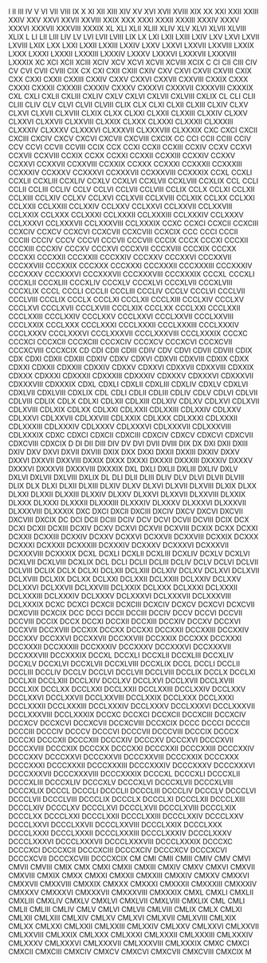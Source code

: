 I II III IV V VI VII VIII IX X XI XII XIII XIV XV XVI XVII XVIII XIX XX
XXI XXII XXIII XXIV XXV XXVI XXVII XXVIII XXIX XXX XXXI XXXII XXXIII
XXXIV XXXV XXXVI XXXVII XXXVIII XXXIX XL XLI XLII XLIII XLIV XLV XLVI
XLVII XLVIII XLIX L LI LII LIII LIV LV LVI LVII LVIII LIX LX LXI LXII
LXIII LXIV LXV LXVI LXVII LXVIII LXIX LXX LXXI LXXII LXXIII LXXIV LXXV
LXXVI LXXVII LXXVIII LXXIX LXXX LXXXI LXXXII LXXXIII LXXXIV LXXXV LXXXVI
LXXXVII LXXXVIII LXXXIX XC XCI XCII XCIII XCIV XCV XCVI XCVII XCVIII
XCIX C CI CII CIII CIV CV CVI CVII CVIII CIX CX CXI CXII CXIII CXIV CXV
CXVI CXVII CXVIII CXIX CXX CXXI CXXII CXXIII CXXIV CXXV CXXVI CXXVII
CXXVIII CXXIX CXXX CXXXI CXXXII CXXXIII CXXXIV CXXXV CXXXVI CXXXVII
CXXXVIII CXXXIX CXL CXLI CXLII CXLIII CXLIV CXLV CXLVI CXLVII CXLVIII
CXLIX CL CLI CLII CLIII CLIV CLV CLVI CLVII CLVIII CLIX CLX CLXI CLXII
CLXIII CLXIV CLXV CLXVI CLXVII CLXVIII CLXIX CLXX CLXXI CLXXII CLXXIII
CLXXIV CLXXV CLXXVI CLXXVII CLXXVIII CLXXIX CLXXX CLXXXI CLXXXII
CLXXXIII CLXXXIV CLXXXV CLXXXVI CLXXXVII CLXXXVIII CLXXXIX CXC CXCI
CXCII CXCIII CXCIV CXCV CXCVI CXCVII CXCVIII CXCIX CC CCI CCII CCIII
CCIV CCV CCVI CCVII CCVIII CCIX CCX CCXI CCXII CCXIII CCXIV CCXV CCXVI
CCXVII CCXVIII CCXIX CCXX CCXXI CCXXII CCXXIII CCXXIV CCXXV CCXXVI
CCXXVII CCXXVIII CCXXIX CCXXX CCXXXI CCXXXII CCXXXIII CCXXXIV CCXXXV
CCXXXVI CCXXXVII CCXXXVIII CCXXXIX CCXL CCXLI CCXLII CCXLIII CCXLIV
CCXLV CCXLVI CCXLVII CCXLVIII CCXLIX CCL CCLI CCLII CCLIII CCLIV CCLV
CCLVI CCLVII CCLVIII CCLIX CCLX CCLXI CCLXII CCLXIII CCLXIV CCLXV CCLXVI
CCLXVII CCLXVIII CCLXIX CCLXX CCLXXI CCLXXII CCLXXIII CCLXXIV CCLXXV
CCLXXVI CCLXXVII CCLXXVIII CCLXXIX CCLXXX CCLXXXI CCLXXXII CCLXXXIII
CCLXXXIV CCLXXXV CCLXXXVI CCLXXXVII CCLXXXVIII CCLXXXIX CCXC CCXCI
CCXCII CCXCIII CCXCIV CCXCV CCXCVI CCXCVII CCXCVIII CCXCIX CCC CCCI
CCCII CCCIII CCCIV CCCV CCCVI CCCVII CCCVIII CCCIX CCCX CCCXI CCCXII
CCCXIII CCCXIV CCCXV CCCXVI CCCXVII CCCXVIII CCCXIX CCCXX CCCXXI CCCXXII
CCCXXIII CCCXXIV CCCXXV CCCXXVI CCCXXVII CCCXXVIII CCCXXIX CCCXXX
CCCXXXI CCCXXXII CCCXXXIII CCCXXXIV CCCXXXV CCCXXXVI CCCXXXVII
CCCXXXVIII CCCXXXIX CCCXL CCCXLI CCCXLII CCCXLIII CCCXLIV CCCXLV CCCXLVI
CCCXLVII CCCXLVIII CCCXLIX CCCL CCCLI CCCLII CCCLIII CCCLIV CCCLV CCCLVI
CCCLVII CCCLVIII CCCLIX CCCLX CCCLXI CCCLXII CCCLXIII CCCLXIV CCCLXV
CCCLXVI CCCLXVII CCCLXVIII CCCLXIX CCCLXX CCCLXXI CCCLXXII CCCLXXIII
CCCLXXIV CCCLXXV CCCLXXVI CCCLXXVII CCCLXXVIII CCCLXXIX CCCLXXX CCCLXXXI
CCCLXXXII CCCLXXXIII CCCLXXXIV CCCLXXXV CCCLXXXVI CCCLXXXVII CCCLXXXVIII
CCCLXXXIX CCCXC CCCXCI CCCXCII CCCXCIII CCCXCIV CCCXCV CCCXCVI CCCXCVII
CCCXCVIII CCCXCIX CD CDI CDII CDIII CDIV CDV CDVI CDVII CDVIII CDIX CDX
CDXI CDXII CDXIII CDXIV CDXV CDXVI CDXVII CDXVIII CDXIX CDXX CDXXI
CDXXII CDXXIII CDXXIV CDXXV CDXXVI CDXXVII CDXXVIII CDXXIX CDXXX CDXXXI
CDXXXII CDXXXIII CDXXXIV CDXXXV CDXXXVI CDXXXVII CDXXXVIII CDXXXIX CDXL
CDXLI CDXLII CDXLIII CDXLIV CDXLV CDXLVI CDXLVII CDXLVIII CDXLIX CDL
CDLI CDLII CDLIII CDLIV CDLV CDLVI CDLVII CDLVIII CDLIX CDLX CDLXI
CDLXII CDLXIII CDLXIV CDLXV CDLXVI CDLXVII CDLXVIII CDLXIX CDLXX CDLXXI
CDLXXII CDLXXIII CDLXXIV CDLXXV CDLXXVI CDLXXVII CDLXXVIII CDLXXIX
CDLXXX CDLXXXI CDLXXXII CDLXXXIII CDLXXXIV CDLXXXV CDLXXXVI CDLXXXVII
CDLXXXVIII CDLXXXIX CDXC CDXCI CDXCII CDXCIII CDXCIV CDXCV CDXCVI
CDXCVII CDXCVIII CDXCIX D DI DII DIII DIV DV DVI DVII DVIII DIX DX DXI
DXII DXIII DXIV DXV DXVI DXVII DXVIII DXIX DXX DXXI DXXII DXXIII DXXIV
DXXV DXXVI DXXVII DXXVIII DXXIX DXXX DXXXI DXXXII DXXXIII DXXXIV DXXXV
DXXXVI DXXXVII DXXXVIII DXXXIX DXL DXLI DXLII DXLIII DXLIV DXLV DXLVI
DXLVII DXLVIII DXLIX DL DLI DLII DLIII DLIV DLV DLVI DLVII DLVIII DLIX
DLX DLXI DLXII DLXIII DLXIV DLXV DLXVI DLXVII DLXVIII DLXIX DLXX DLXXI
DLXXII DLXXIII DLXXIV DLXXV DLXXVI DLXXVII DLXXVIII DLXXIX DLXXX DLXXXI
DLXXXII DLXXXIII DLXXXIV DLXXXV DLXXXVI DLXXXVII DLXXXVIII DLXXXIX DXC
DXCI DXCII DXCIII DXCIV DXCV DXCVI DXCVII DXCVIII DXCIX DC DCI DCII
DCIII DCIV DCV DCVI DCVII DCVIII DCIX DCX DCXI DCXII DCXIII DCXIV DCXV
DCXVI DCXVII DCXVIII DCXIX DCXX DCXXI DCXXII DCXXIII DCXXIV DCXXV DCXXVI
DCXXVII DCXXVIII DCXXIX DCXXX DCXXXI DCXXXII DCXXXIII DCXXXIV DCXXXV
DCXXXVI DCXXXVII DCXXXVIII DCXXXIX DCXL DCXLI DCXLII DCXLIII DCXLIV
DCXLV DCXLVI DCXLVII DCXLVIII DCXLIX DCL DCLI DCLII DCLIII DCLIV DCLV
DCLVI DCLVII DCLVIII DCLIX DCLX DCLXI DCLXII DCLXIII DCLXIV DCLXV DCLXVI
DCLXVII DCLXVIII DCLXIX DCLXX DCLXXI DCLXXII DCLXXIII DCLXXIV DCLXXV
DCLXXVI DCLXXVII DCLXXVIII DCLXXIX DCLXXX DCLXXXI DCLXXXII DCLXXXIII
DCLXXXIV DCLXXXV DCLXXXVI DCLXXXVII DCLXXXVIII DCLXXXIX DCXC DCXCI
DCXCII DCXCIII DCXCIV DCXCV DCXCVI DCXCVII DCXCVIII DCXCIX DCC DCCI
DCCII DCCIII DCCIV DCCV DCCVI DCCVII DCCVIII DCCIX DCCX DCCXI DCCXII
DCCXIII DCCXIV DCCXV DCCXVI DCCXVII DCCXVIII DCCXIX DCCXX DCCXXI DCCXXII
DCCXXIII DCCXXIV DCCXXV DCCXXVI DCCXXVII DCCXXVIII DCCXXIX DCCXXX
DCCXXXI DCCXXXII DCCXXXIII DCCXXXIV DCCXXXV DCCXXXVI DCCXXXVII
DCCXXXVIII DCCXXXIX DCCXL DCCXLI DCCXLII DCCXLIII DCCXLIV DCCXLV DCCXLVI
DCCXLVII DCCXLVIII DCCXLIX DCCL DCCLI DCCLII DCCLIII DCCLIV DCCLV DCCLVI
DCCLVII DCCLVIII DCCLIX DCCLX DCCLXI DCCLXII DCCLXIII DCCLXIV DCCLXV
DCCLXVI DCCLXVII DCCLXVIII DCCLXIX DCCLXX DCCLXXI DCCLXXII DCCLXXIII
DCCLXXIV DCCLXXV DCCLXXVI DCCLXXVII DCCLXXVIII DCCLXXIX DCCLXXX DCCLXXXI
DCCLXXXII DCCLXXXIII DCCLXXXIV DCCLXXXV DCCLXXXVI DCCLXXXVII DCCLXXXVIII
DCCLXXXIX DCCXC DCCXCI DCCXCII DCCXCIII DCCXCIV DCCXCV DCCXCVI DCCXCVII
DCCXCVIII DCCXCIX DCCC DCCCI DCCCII DCCCIII DCCCIV DCCCV DCCCVI DCCCVII
DCCCVIII DCCCIX DCCCX DCCCXI DCCCXII DCCCXIII DCCCXIV DCCCXV DCCCXVI
DCCCXVII DCCCXVIII DCCCXIX DCCCXX DCCCXXI DCCCXXII DCCCXXIII DCCCXXIV
DCCCXXV DCCCXXVI DCCCXXVII DCCCXXVIII DCCCXXIX DCCCXXX DCCCXXXI
DCCCXXXII DCCCXXXIII DCCCXXXIV DCCCXXXV DCCCXXXVI DCCCXXXVII DCCCXXXVIII
DCCCXXXIX DCCCXL DCCCXLI DCCCXLII DCCCXLIII DCCCXLIV DCCCXLV DCCCXLVI
DCCCXLVII DCCCXLVIII DCCCXLIX DCCCL DCCCLI DCCCLII DCCCLIII DCCCLIV
DCCCLV DCCCLVI DCCCLVII DCCCLVIII DCCCLIX DCCCLX DCCCLXI DCCCLXII
DCCCLXIII DCCCLXIV DCCCLXV DCCCLXVI DCCCLXVII DCCCLXVIII DCCCLXIX
DCCCLXX DCCCLXXI DCCCLXXII DCCCLXXIII DCCCLXXIV DCCCLXXV DCCCLXXVI
DCCCLXXVII DCCCLXXVIII DCCCLXXIX DCCCLXXX DCCCLXXXI DCCCLXXXII
DCCCLXXXIII DCCCLXXXIV DCCCLXXXV DCCCLXXXVI DCCCLXXXVII DCCCLXXXVIII
DCCCLXXXIX DCCCXC DCCCXCI DCCCXCII DCCCXCIII DCCCXCIV DCCCXCV DCCCXCVI
DCCCXCVII DCCCXCVIII DCCCXCIX CM CMI CMII CMIII CMIV CMV CMVI CMVII
CMVIII CMIX CMX CMXI CMXII CMXIII CMXIV CMXV CMXVI CMXVII CMXVIII CMXIX
CMXX CMXXI CMXXII CMXXIII CMXXIV CMXXV CMXXVI CMXXVII CMXXVIII CMXXIX
CMXXX CMXXXI CMXXXII CMXXXIII CMXXXIV CMXXXV CMXXXVI CMXXXVII CMXXXVIII
CMXXXIX CMXL CMXLI CMXLII CMXLIII CMXLIV CMXLV CMXLVI CMXLVII CMXLVIII
CMXLIX CML CMLI CMLII CMLIII CMLIV CMLV CMLVI CMLVII CMLVIII CMLIX CMLX
CMLXI CMLXII CMLXIII CMLXIV CMLXV CMLXVI CMLXVII CMLXVIII CMLXIX CMLXX
CMLXXI CMLXXII CMLXXIII CMLXXIV CMLXXV CMLXXVI CMLXXVII CMLXXVIII
CMLXXIX CMLXXX CMLXXXI CMLXXXII CMLXXXIII CMLXXXIV CMLXXXV CMLXXXVI
CMLXXXVII CMLXXXVIII CMLXXXIX CMXC CMXCI CMXCII CMXCIII CMXCIV CMXCV
CMXCVI CMXCVII CMXCVIII CMXCIX M